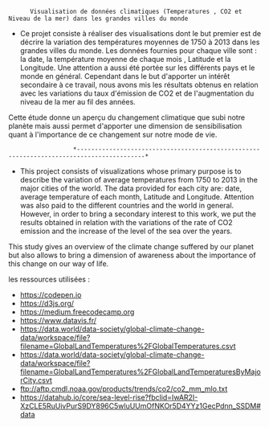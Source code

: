 
          Visualisation de données climatiques (Temperatures , CO2 et Niveau de la mer) dans les grandes villes du monde

* Ce projet consiste à réaliser des visualisations dont le but premier est de décrire la variation des températures moyennes de 1750 à 2013 dans les grandes villes du monde. Les données fournies pour chaque ville sont : la date, la température moyenne de chaque mois , Latitude et la Longitude.  Une attention a aussi été portée sur les différents pays et le monde en général.
Cependant dans le but d'apporter un intérêt secondaire à ce travail, nous avons mis les résultats obtenus en relation avec les variations du taux d'émission de CO2 et de l'augmentation du niveau de la mer au fil des années.

Cette étude donne un aperçu du changement climatique que subi notre planète mais aussi permet d'apporter une dimension de sensibilisation quant à l'importance de ce changement sur notre mode de vie.




                      *-----------------------------------------------------------------------------------------*
                      
                      
* This project consists of visualizations whose primary purpose is to describe the variation of average temperatures from 1750 to 2013 in the major cities of the world. The data provided for each city are: date, average temperature of each month, Latitude and Longitude. Attention was also paid to the different countries and the world in general.
However, in order to bring a secondary interest to this work, we put the results obtained in relation with the variations of the rate of CO2 emission and the increase of the level of the sea over the years.

This study gives an overview of the climate change suffered by our planet but also allows to bring a dimension of awareness about the importance of this change on our way of life.



les ressources utilisées :

- https://codepen.io
- https://d3js.org/
- https://medium.freecodecamp.org
- https://www.datavis.fr/
- https://data.world/data-society/global-climate-change-data/workspace/file?filename=GlobalLandTemperatures%2FGlobalTemperatures.csvt
- https://data.world/data-society/global-climate-change-data/workspace/file?filename=GlobalLandTemperatures%2FGlobalLandTemperaturesByMajorCity.csvt
- ftp://aftp.cmdl.noaa.gov/products/trends/co2/co2_mm_mlo.txt
- https://datahub.io/core/sea-level-rise?fbclid=IwAR2I-XzCLE5RuUivPurS9DY896C5wluUUmOfNKOr5D4YYz1GecPdnn_SSDM#data
